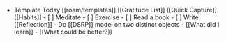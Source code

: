 - Template Today [[roam/templates]]
     [[Gratitude List]]
     [[Quick Capture]]
     [[Habits]]
            - [ ] Meditate
            - [ ] Exercise
            - [ ] Read a book
            - [ ] Write
     [[Reflection]]
        - Do [[DSRP]] model on two distinct objects
        - [[What did I learn]]
        - [[What could be better?]]

